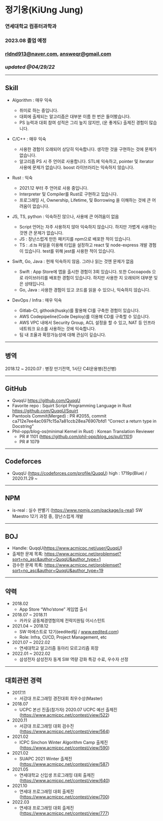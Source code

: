 # 정기웅(KiUng Jung)

### 연세대학교 컴퓨터과학과
### 2023.08 졸업 예정
### rldnd913@naver.com, answeqr@gmail.com
### _updated @04/29/22_

---

## Skill

-   Algorithm : 매우 익숙

    -   취미로 하는 중입니다.
    -   대회에 출제되는 알고리즘은 대부분 이름 한 번은 들어봤습니다.
    -   PS 능력과 대회 참여 성적은 그리 높지 않지만, (운 좋게도) 출제진 경험이 많습니다.

-   C/C++ : 매우 익숙

    -   사용한 경험이 오래되어 상당히 익숙합니다. 생각한 것을 구현하는 것에 문제가 없습니다.
    -   알고리즘 PS 시 주 언어로 사용합니다. STL에 익숙하고, pointer 및 iterator 사용에 문제가 없습니다. boost 라이브러리는 익숙하지 않습니다.

-   Rust : 익숙

    -   2021.12 부터 주 언어로 사용 중입니다.
    -   Interpreter 및 Compiler를 Rust로 구현하고 있습니다.
    -   프로그래밍 시, Ownership, Lifetime, 및 Borrowing 을 이해하는 것에 큰 어려움이 없습니다.

-   JS, TS, python : 익숙하진 않으나, 사용에 큰 어려움이 없음

    -   Script 언어는 자주 사용하지 않아 익숙하지 않습니다. 하지만 가볍게 사용하는 것엔 큰 문제가 없습니다.
    -   JS : 장난스럽게 만든 패키지를 npm으로 배포한 적이 있습니다.
    -   TS : .d.ts 파일을 이용해 타입을 설정하고 react 및 node-express 개발 경험이 있습니다. test를 위해 jest를 사용한 적이 있습니다.

-   Swift, Go, Java : 현재 익숙하지 않음. 그러나 읽는 것엔 문제가 없음

    -   Swift : App Store에 앱을 출시한 경험이 3회 있습니다. 또한 Cocoapods 으로 라이브러리를 배포한 경험이 있습니다. 하지만 사용한 지 오래되어 대부분 잊은 상태입니다.
    -   Go, Java : 사용한 경험이 있고 코드를 읽을 수 있으나, 익숙하지 않습니다.

-   DevOps / Infra : 매우 익숙
    -   Gitlab-CI, githook(husky)를 활용해 CI를 구축한 경험이 있습니다.
    -   AWS Codepipeline(Code Deploy)를 이용해 CD를 구축할 수 있습니다.
    -   AWS VPC 내에서 Security Group, ACL 설정을 할 수 있고, NAT 등 인프라 네트워크 요소를 사용하는 것에 익숙합니다.
    -   팀 내 조율과 확장가능성에 대해 관심이 깊습니다.

---

## 병역

2018.12 ~ 2020.07 : 병장 만기전역, 1사단 C4I운용병(전산병)

---

## GitHub

-   QuqqU https://github.com/QuqqU
-   Favorite repo : Squirt Script Programming Language in Rust https://github.com/QuqqU/Squirt
-   Pwntools Commit(Merged) : PR #2055, commit ca712e7ee4ac097fc15a7a81ccb28ea76907bfd1 “Correct a return type in Docstring”
-   Phil-opp/blog-os(minimal Kernel in Rust) : Korean Translation Reviewer 
    - PR # 1101 (https://github.com/phil-opp/blog_os/pull/1101)
    - PR # 1079

---

## Codeforces

-   QuqqU (https://codeforces.com/profile/QuqqU)
    high : 1719p(Blue) / 2020.11.29 ~

---

## NPM

-   is-real : 실수 판별기 (https://www.npmjs.com/package/is-real)
    SW Maestro 12기 과정 중, 장난스럽게 개발

---

## BOJ

-   Handle: QuqqU(https://www.acmicpc.net/user/QuqqU)
-   출제한 문제 목록: https://www.acmicpc.net/problemset?sort=no_asc&author=QuqqU&author_type=1
-   검수한 문제 목록: https://www.acmicpc.net/problemset?sort=no_asc&author=QuqqU&author_type=19

---

## 약력

-   2018.02
    -   App Store “Who’stone” 게임앱 출시
-   2018.07 ~ 2018.11
    -   카카오 공동체경영협의체 전략지원팀 어시스턴트
-   2021.04 ~ 2018.12
    -   SW 마에스트로 12기(eedited팀 / www.eedited.com)
    -   Role: Infra, CI/CD, Project Management, etc
-   2021.07 ~ 2022.02
    -   연세대학교 알고리즘 동아리 모르고리즘 회장
-   2022.01 ~ 2022.02
    -   삼성전자 삼성전자 동계 SW 역량 강화 특강 수료, 우수자 선정

---

## 대회관련 경력

-   2017.11
    -   서강대 프로그래밍 경진대회 최우수상(Master)
-   2018.07
    -   UCPC 본선 진출(참가자) 2020.07 UCPC 예선 출제진
        (https://www.acmicpc.net/contest/view/522)
-   2020.11
    -   서강대 프로그래밍 대회 검수진
        (https://www.acmicpc.net/contest/view/564)
-   2021.02
    -   ICPC Sinchon Winter Algorithm Camp 출제진
        (https://www.acmicpc.net/contest/view/590)
-   2021.02
    -   SUAPC 2021 Winter 출제진
        (https://www.acmicpc.net/contest/view/587)
-   2021.05
    -   연세대학교 신입생 프로그래밍 대회 출제진
        (https://www.acmicpc.net/contest/view/640)
-   2021.10
    -   연세대 프로그래밍 대회 출제진
        (https://www.acmicpc.net/contest/view/700)
-   2022.03
    -   연세대 프로그래밍 대회 출제진
        (https://www.acmicpc.net/contest/view/777)

